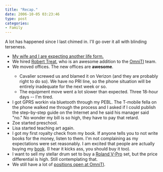 ```yaml
---
title: "Recap."
date: 2006-10-05 03:23:46
type: post
categories:
- Family
---
```


<p>A lot has happened since I last chimed in.  I'll go over it all with blinding terseness.</p>  <ul>  <li><a href="https://www.lethargy.org/~lisa/index.php?/archives/341-Personal-Stuff.html">My wife and I are expecting another life form.</a></li>  <li>We hired <a href="https://people.planetpostgresql.org/xzilla/">Robert Treat</a>, who is an awesome addition to the <a href="https://omniti.com/">OmniTI</a> team.</li>  <li>We moved offices.  The new offices are <b>awesome</b>.</li>  <ul>   <li>Cavalier screwed us and blamed it on Verizon (and they are probably right to do so).  We have no PRI line, so the phone situation will be entirely inadequate for the next week or so.</li>   <li>The equipment move went a lot slower than expected.  Three 18-hour days -- I'm tired.</li>  </ul>  <li>I got GPRS workin via bluetooth through my PEBL.  The T-mobile fella on the phone walked me through the process and I asked if I could publish the step-by-step guide on the Internet and he said his manager said "no."  No wonder my bill is so high, they have to pay that retard.</li>  <li>Zoe started preschool.</li>  <li>Lisa started teaching art again.</li>  <li>I got my first royalty check from my book.  If anyone tells you to not write books for the money, listen to them.  I'm not complaining as my expectations were set reasonably.  I am excited that people are actually buying my <a href="https://www.amazon.com/dp/067232699X?tag=lethargy-20&camp=14573&creative=327641&linkCode=as1&creativeASIN=067232699X&adid=0F4JZ5RGK4E3DP84RZW3&">book</a>. (I hear it kicks ass, you should buy it too).</li>  <li>I want to sell my stellar drum set to buy a <a href="https://www.roland.com/products/en/TD-20K/">Roland V-Pro</a> set, but the price differential is high.  Still contemplating that.</li>  <li>We still have a lot of <a href="https://omniti.com/people/jobs">positions open at OmniTI</a>.</li> </ul>
